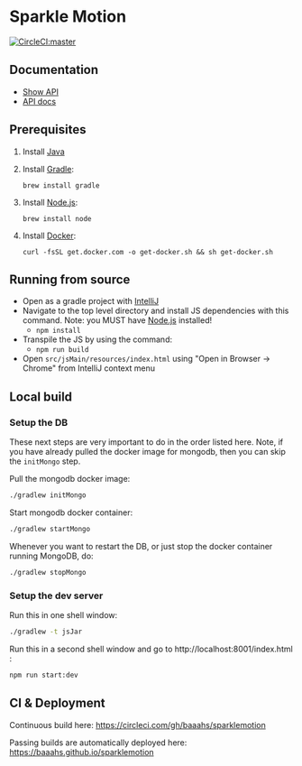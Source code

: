 # Sparkle Motion

[![CircleCI:master](https://circleci.com/gh/baaahs/sparklemotion.svg?style=svg)](https://circleci.com/gh/baaahs/sparklemotion)

## Documentation
* [Show API](show_api.md)
* [API docs](https://baaahs.github.io/sparklemotion/doc/sparklemotion/)

## Prerequisites

1. Install [Java](https://www.oracle.com/technetwork/java/javase/downloads/jdk11-downloads-5066655.html)
1. Install [Gradle](https://gradle.org/install/):

   `brew install gradle`
1. Install [Node.js](https://nodejs.org/en/download/):

   `brew install node`

1. Install [Docker](https://docs.docker.com/docker-for-mac/install/):

   `curl -fsSL get.docker.com -o get-docker.sh && sh get-docker.sh`

## Running from source

* Open as a gradle project with [IntelliJ](https://www.jetbrains.com/idea/download/)
* Navigate to the top level directory and install JS dependencies with this command. Note: you MUST have [Node.js](https://nodejs.org/en/download/) installed!
  - `npm install`
* Transpile the JS by using the command:
  - `npm run build`
* Open `src/jsMain/resources/index.html` using "Open in Browser -> Chrome" from IntelliJ context menu

## Local build

### Setup the DB

These next steps are very important to do in the order listed here. Note, if you have already pulled the docker image for mongodb, then you can skip the `initMongo` step.

Pull the mongodb docker image:
```sh
./gradlew initMongo
```

Start mongodb docker container:
```sh
./gradlew startMongo
```

Whenever you want to restart the DB, or just stop the docker container running MongoDB, do:
```sh
./gradlew stopMongo
```

### Setup the dev server
Run this in one shell window:

```sh
./gradlew -t jsJar
```

Run this in a second shell window and go to http://localhost:8001/index.html :

```sh
npm run start:dev
```

## CI & Deployment

Continuous build here: https://circleci.com/gh/baaahs/sparklemotion

Passing builds are automatically deployed here: https://baaahs.github.io/sparklemotion
